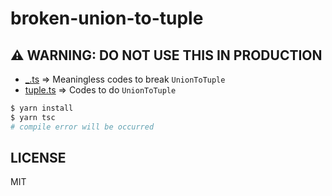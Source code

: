 # broken-union-to-tuple

## ⚠️ WARNING: DO NOT USE THIS IN PRODUCTION

- [\_.ts](https://github.com/dqn/broken-union-to-tuple/blob/main/src/_.ts) => Meaningless codes to break `UnionToTuple`
- [tuple.ts](https://github.com/dqn/broken-union-to-tuple/blob/main/src/tuple.ts) => Codes to do `UnionToTuple`

```bash
$ yarn install
$ yarn tsc
# compile error will be occurred
```

## LICENSE

MIT
